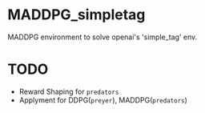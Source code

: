 # MADDPG_simpletag
MADDPG environment to solve openai's 'simple_tag' env.

# TODO
- Reward Shaping for `predators`
- Applyment for DDPG(`preyer`), MADDPG(`predators`)
